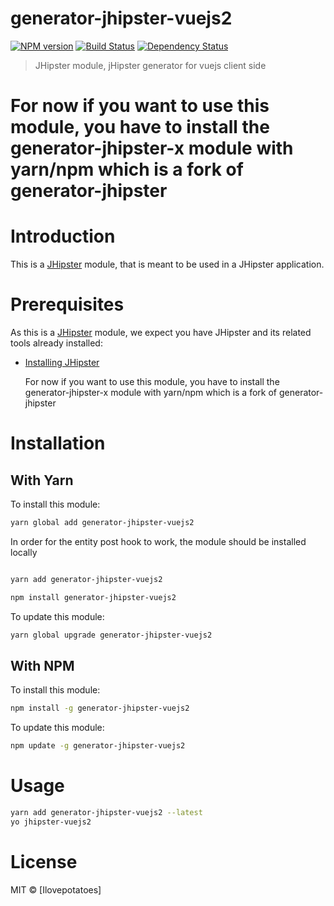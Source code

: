 # generator-jhipster-vuejs2
[![NPM version][npm-image]][npm-url] [![Build Status][travis-image]][travis-url] [![Dependency Status][daviddm-image]][daviddm-url]
> JHipster module, jHipster generator for vuejs client side

# For now if you want to use this module, you have to install the generator-jhipster-x module with yarn/npm which is a fork of generator-jhipster


# Introduction

This is a [JHipster](http://jhipster.github.io/) module, that is meant to be used in a JHipster application.

# Prerequisites

As this is a [JHipster](http://jhipster.github.io/) module, we expect you have JHipster and its related tools already installed:

- [Installing JHipster](https://jhipster.github.io/installation.html)


	
	For now if you want to use this module, you have to install the generator-jhipster-x module with yarn/npm which is a fork of generator-jhipster

# Installation

## With Yarn

To install this module:

```bash
yarn global add generator-jhipster-vuejs2
```

In order for the entity post hook to work, the module should be installed locally

```bash

yarn add generator-jhipster-vuejs2

npm install generator-jhipster-vuejs2

```


To update this module:

```bash
yarn global upgrade generator-jhipster-vuejs2
```

## With NPM

To install this module:

```bash
npm install -g generator-jhipster-vuejs2
```

To update this module:

```bash
npm update -g generator-jhipster-vuejs2
```

# Usage


```bash
yarn add generator-jhipster-vuejs2 --latest
yo jhipster-vuejs2
```
# License

MIT © [Ilovepotatoes]


[npm-image]: https://img.shields.io/npm/v/generator-jhipster-vuejs.svg
[npm-url]: https://npmjs.org/package/generator-jhipster-vuejs
[travis-image]: https://travis-ci.org/pengiundev/generator-jhipster-vuejs.svg?branch=master
[travis-url]: https://travis-ci.org/pengiundev/generator-jhipster-vuejs
[daviddm-image]: https://david-dm.org/pengiundev/generator-jhipster-vuejs.svg?theme=shields.io
[daviddm-url]: https://david-dm.org/pengiundev/generator-jhipster-vuejs
